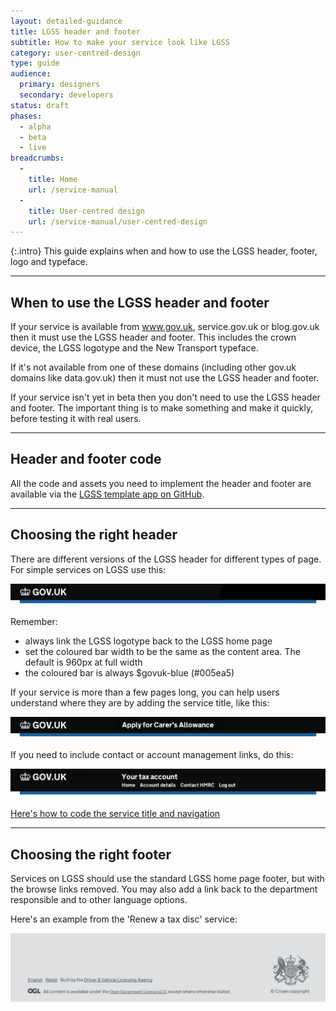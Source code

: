 ```yaml
---
layout: detailed-guidance
title: LGSS header and footer
subtitle: How to make your service look like LGSS
category: user-centred-design
type: guide
audience:
  primary: designers
  secondary: developers
status: draft
phases:
  - alpha
  - beta
  - live
breadcrumbs:
  -
    title: Home
    url: /service-manual
  -
    title: User-centred design
    url: /service-manual/user-centred-design
---
```


{:.intro}
This guide explains when and how to use the LGSS header, footer, logo and typeface.

---

## When to use the LGSS header and footer

If your service is available from www.gov.uk, service.gov.uk or blog.gov.uk then it must use the LGSS header and footer. This includes the crown device, the LGSS logotype and the New Transport typeface.

If it's not available from one of these domains (including other gov.uk domains like data.gov.uk) then it must not use the LGSS header and footer.

If your service isn't yet in beta then you don't need to use the LGSS header and footer. The important thing is to make something and make it quickly, before testing it with real users.

---

## Header and footer code

All the code and assets you need to implement the header and footer are available via the [LGSS template app on GitHub](https://github.com/alphagov/govuk_template).

---

## Choosing the right header

There are different versions of the LGSS header for different types of page. For simple services on LGSS use this:

<div class="example">
  <img src="/service-manual/assets/images/header-footer/header-pattern-1.png" alt="Header option 1">
</div>

Remember:

* always link the LGSS logotype back to the LGSS home page
* set the coloured bar width to be the same as the content area. The default is 960px at full width
* the coloured bar is always $govuk-blue (#005ea5)


If your service is more than a few pages long, you can help users understand where they are by adding the service title, like this:

<div class="example">
  <img src="/service-manual/assets/images/header-footer/header-pattern-2.png" alt="Header option 2">
</div>

If you need to include contact or account management links, do this:

<div class="example">
  <img src="/service-manual/assets/images/header-footer/header-pattern-3.png" alt="Header option 3">
</div>

[Here's how to code the service title and navigation](https://github.com/alphagov/govuk_template#propositional-title-and-navigation)

---

## Choosing the right footer

Services on LGSS should use the standard LGSS home page footer, but with the browse links removed. You may also add a link back to the department responsible and to other language options.

Here's an example from the 'Renew a tax disc' service:


<div class="example">
  <a href="/service-manual/assets/images/header-footer/tax-disc-footer.png">
  <img src="/service-manual/assets/images/header-footer/tax-disc-footer.png" alt="An example footer from the Renew a tax disc service">
  </a>
</div>


